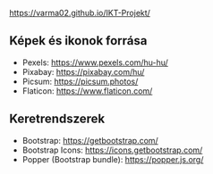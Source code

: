 https://varma02.github.io/IKT-Projekt/

## Képek és ikonok forrása
 - Pexels: https://www.pexels.com/hu-hu/
 - Pixabay: https://pixabay.com/hu/
 - Picsum: https://picsum.photos/
 - Flaticon: https://www.flaticon.com/

## Keretrendszerek
 - Bootstrap: https://getbootstrap.com/
 - Bootstrap Icons: https://icons.getbootstrap.com/
 - Popper (Bootstrap bundle): https://popper.js.org/
